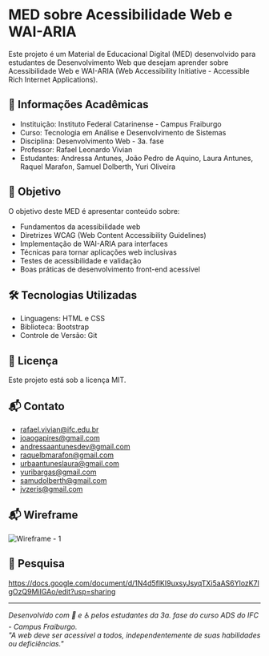 # MED sobre Acessibilidade Web e WAI-ARIA
Este projeto é um Material de Educacional Digital (MED) desenvolvido para estudantes de Desenvolvimento Web que desejam aprender sobre Acessibilidade Web e WAI-ARIA (Web Accessibility Initiative - Accessible Rich Internet Applications).

## 📘 Informações Acadêmicas
- Instituição: Instituto Federal Catarinense - Campus Fraiburgo
- Curso: Tecnologia em Análise e Desenvolvimento de Sistemas
- Disciplina: Desenvolvimento Web - 3a. fase
- Professor: Rafael Leonardo Vivian
- Estudantes: Andressa Antunes, João Pedro de Aquino, Laura Antunes, Raquel Marafon, Samuel Dolberth, Yuri Oliveira

## 🎯 Objetivo
O objetivo deste MED é apresentar conteúdo sobre:
- Fundamentos da acessibilidade web
- Diretrizes WCAG (Web Content Accessibility Guidelines)
- Implementação de WAI-ARIA para interfaces
- Técnicas para tornar aplicações web inclusivas
- Testes de acessibilidade e validação
- Boas práticas de desenvolvimento front-end acessível

## 🛠️ Tecnologias Utilizadas
- Linguagens: HTML e CSS
- Biblioteca: Bootstrap
- Controle de Versão: Git

## 📄 Licença
Este projeto está sob a licença MIT.

## 📬 Contato
- rafael.vivian@ifc.edu.br
- joaogapires@gmail.com
- andressaantunesdev@gmail.com
- raquelbmarafon@gmail.com
- urbaantuneslaura@gmail.com
- yuribargas@gmail.com
- samudolberth@gmail.com
- jvzeris@gmail.com

## 📬 Wireframe

![Wireframe - 1](https://github.com/user-attachments/assets/7218ed6c-a7cf-42ce-b8d7-0d10d4decdfa)

## 📄 Pesquisa
https://docs.google.com/document/d/1N4d5flKI9uxsyJsyqTXi5aAS6YlozK7lgOzQ9MiIGAo/edit?usp=sharing

---

*Desenvolvido com 💚 e ♿ pelos estudantes da 3a. fase do curso ADS do IFC - Campus Fraiburgo.*  
*"A web deve ser acessível a todos, independentemente de suas habilidades ou deficiências."*
